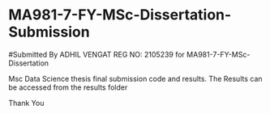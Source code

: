 # MA981-7-FY-MSc-Dissertation-Submission
#Submitted By ADHIL VENGAT REG NO: 2105239 for MA981-7-FY-MSc-Dissertation


Msc Data Science thesis final submission code and results.
The Results can be accessed from the results folder


Thank You
